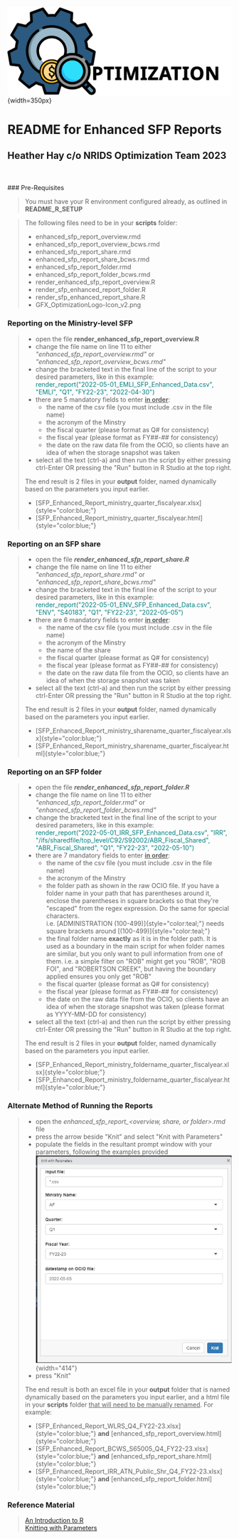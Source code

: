 ![Team Logo with a large cog and small dollar sign in background with a magnifying glass in foreground to represent the "O" in "Optimization"](GFX_OptimizationLogo-Icon_v2.png){width=350px}

# README for Enhanced SFP Reports

## Heather Hay c/o NRIDS Optimization Team 2023

<br>
<br>
### Pre-Requisites

> You must have your R environment configured already, as outlined in **README_R_SETUP**

> The following files need to be in your **scripts** folder:
>
> - enhanced_sfp_report_overview.rmd
> - enhanced_sfp_report_overview_bcws.rmd
> - enhanced_sfp_report_share.rmd
> - enhanced_sfp_report_share_bcws.rmd
> - enhanced_sfp_report_folder.rmd
> - enhanced_sfp_report_folder_bcws.rmd
> - render_enhanced_sfp_report_overview.R
> - render_sfp_enhanced_report_folder.R
> - render_sfp_enhanced_report_share.R
> - GFX_OptimizationLogo-Icon_v2.png

### Reporting on the Ministry-level SFP
>
> - open the file **render_enhanced_sfp_report_overview.R**
> - change the file name on line 11 to either *"enhanced_sfp_report_overview.rmd"* or *"enhanced_sfp_report_overview_bcws.rmd"*
> - change the bracketed text in the final line of the script to your desired parameters, like in this example: <br>
<span style="color: teal;">render_report("2022-05-01_EMLI_SFP_Enhanced_Data.csv", "EMLI", "Q1", "FY22-23", "2022-04-30")</span>
> - there are 5 mandatory fields to enter <ins>**in order**</ins>:
>   - the name of the csv file (you must include .csv in the file name)
>   - the acronym of the Minstry
>   - the fiscal quarter (please format as Q# for consistency)
>   - the fiscal year (please format as FY##-## for consistency)
>   - the date on the raw data file from the OCIO, so clients have an idea of when the storage snapshot was taken <br>
> - select all the text (ctrl-a) and then run the script by either pressing ctrl-Enter OR pressing the "Run" button in R Studio at the top right.
>
> The end result is 2 files in your **output** folder, named dynamically based on the parameters you input earlier.
>
> - [SFP_Enhanced_Report_ministry_quarter_fiscalyear.xlsx]{style="color:blue;"}
> - [SFP_Enhanced_Report_ministry_quarter_fiscalyear.html]{style="color:blue;"}

### Reporting on an SFP share
>
> - open the file ***render_enhanced_sfp_report_share.R***
> - change the file name on line 11 to either *"enhanced_sfp_report_share.rmd"* or *"enhanced_sfp_report_share_bcws.rmd"*
> - change the bracketed text in the final line of the script to your desired parameters, like in this example: <br>
<span style="color: teal;">render_report("2022-05-01_ENV_SFP_Enhanced_Data.csv", "ENV", "S40183", "Q1", "FY22-23", "2022-05-05")</span>
> - there are 6 mandatory fields to enter <ins>**in order**</ins>:
>   - the name of the csv file (you must include .csv in the file name)
>   - the acronym of the Minstry
>   - the name of the share
>   - the fiscal quarter (please format as Q# for consistency)
>   - the fiscal year (please format as FY##-## for consistency)
>   - the date on the raw data file from the OCIO, so clients have an idea of when the storage snapshot was taken
> - select all the text (ctrl-a) and then run the script by either pressing ctrl-Enter OR pressing the "Run" button in R Studio at the top right.
>
> The end result is 2 files in your **output** folder, named dynamically based on the parameters you input earlier.
>
> - [SFP_Enhanced_Report_ministry_sharename_quarter_fiscalyear.xlsx]{style="color:blue;"}
> - [SFP_Enhanced_Report_ministry_sharename_quarter_fiscalyear.html]{style="color:blue;"}

### Reporting on an SFP folder
>
> - open the file ***render_enhanced_sfp_report_folder.R***
> - change the file name on line 11 to either *"enhanced_sfp_report_folder.rmd"* or *"enhanced_sfp_report_folder_bcws.rmd"*
> - change the bracketed text in the final line of the script to your desired parameters, like in this example: <br>
<span style="color: teal;">render_report("2022-05-01_IRR_SFP_Enhanced_Data.csv", "IRR",  "/ifs/sharedfile/top_level/C92/S92002/ABR_Fiscal_Shared", "ABR_Fiscal_Shared", "Q1", "FY22-23", "2022-05-10")</span>
> - there are 7 mandatory fields to enter <ins>**in order**</ins>:
>   - the name of the csv file (you must include .csv in the file name)
>   - the acronym of the Minstry
>   - the folder path as shown in the raw OCIO file. If you have a folder name in your path that has parentheses around it, enclose the parentheses in square brackets so that they're "escaped" from the regex expression. Do the same for special characters. \
>         i.e. [ADMINISTRATION (100-499)]{style="color:teal;"} needs square brackets around [(100-499)]{style="color:teal;"}
>   - the final folder name **exactly** as it is in the folder path. It is used as a boundary in the main script for when folder names are similar, but you only want to pull information from one of them. i.e. a simple filter on "ROB" might get you "ROB", "ROB FOI", and "ROBERTSON CREEK", but having the boundary applied ensures you only get "ROB"
>   - the fiscal quarter (please format as Q# for consistency)
>   - the fiscal year (please format as FY##-## for consistency)
>   - the date on the raw data file from the OCIO, so clients have an idea of when the storage snapshot was taken (please format as YYYY-MM-DD for consistency)
> - select all the text (ctrl-a) and then run the script by either pressing ctrl-Enter OR pressing the "Run" button in R Studio at the top right.
>
> The end result is 2 files in your **output** folder, named dynamically based on the parameters you input earlier.
>
> - [SFP_Enhanced_Report_ministry_foldername_quarter_fiscalyear.xlsx]{style="color:blue;"}
> - [SFP_Enhanced_Report_ministry_foldername_quarter_fiscalyear.html]{style="color:blue;"}

### Alternate Method of Running the Reports
>
> - open the *enhanced_sfp_report_<overview, share, or folder>.rmd* file
> - press the arrow beside "Knit" and select "Knit with Parameters"
> - populate the fields in the resultant prompt window with your parameters, following the examples provided\
>     ![screenshot of Knit with Parameters prompt](KWP.jpg){width="414"}
> - press "Knit"
>
> The end result is both an excel file in your **output** folder that is named dynamically based on the parameters you input earlier, and a html file in your **scripts** folder <ins>that will need to be manually renamed</ins>. For example:
>
> - [SFP_Enhanced_Report_WLRS_Q4_FY22-23.xlsx]{style="color:blue;"} **and** [enhanced_sfp_report_overview.html]{style="color:blue;"}
> - [SFP_Enhanced_Report_BCWS_S65005_Q4_FY22-23.xlsx]{style="color:blue;"} **and** [enhanced_sfp_report_share.html]{style="color:blue;"}  
> - [SFP_Enhanced_Report_IRR_ATN_Public_Shr_Q4_FY22-23.xlsx]{style="color:blue;"} **and** [enhanced_sfp_report_folder.html]{style="color:blue;"}

### Reference Material
>
>[An Introduction to R](https://intro2r.com/) <br>
>[Knitting with Parameters](https://bookdown.org/yihui/rmarkdown/params-knit.html)
>
